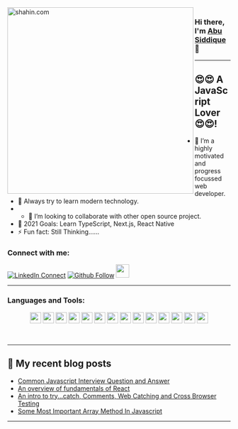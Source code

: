 <img align="left" alt="shahin.com" width="420px"  src="https://i.ibb.co/wdsGD3r/Browsing-online-bro.png" />

### Hi there, I'm [Abu Siddique](https://www.linkedin.com/in/abu-sid/) 👋

---

## 😍😍 A JavaScript Lover 😍😍!
- 🔭 I’m a highly motivated and progress focussed web developer.
- 🌱 Always try to learn modern technology.
- - 👯 I’m looking to collaborate with other open source project.
- 🥅 2021 Goals: Learn TypeScript, Next.js, React Native
- ⚡ Fun fact: Still Thinking......




### Connect with me:

[![LinkedIn Connect](https://img.shields.io/badge/%20-Connect-black?color=14171A&labelColor=212121&logo=linkedin&logoColor=ffffff)][linkedin]
[![Github Follow](https://img.shields.io/badge/%20-Follow-black?color=14171A&labelColor=1976d2&logo=github&logoColor=ffffff)][github]
[<img height="30" src="https://img.shields.io/badge/medium-0A0A0A?style=for-the-badge&logo=medium&logoColor=white">](https://dev.to/mirhussain)
<!-- [![Get Resume](https://img.shields.io/badge/%20-Resume%20Upload-black?color=#d8624c&labelColor=fff)](https://drive.google.com/file/d/1bAFYE8i9K-hrn-KW5pMORGTBiCkSDsXA/view?usp=sharing) -->

---

[linkedin]: https://www.linkedin.com/in/abu-sid/
[github]: https://github.com/abu-Sid/

### Languages and Tools:

<p align="center">
<img src="https://img.shields.io/badge/HTML5-E34F26?style=for-the-badge&logo=html5&logoColor=white" height="25"/> <img src="https://img.shields.io/badge/CSS3-1572B6?style=for-the-badge&logo=css3&logoColor=white" height="25"/> <img src="https://img.shields.io/badge/javascript-F7DF1E.svg?&style=for-the-badge&logo=javascript&logoColor=white" height="25"/> <img src="https://img.shields.io/badge/React-20232A?style=for-the-badge&logo=react&logoColor=61DAFB" height="25"/> <img src="https://img.shields.io/badge/React_Router-CA4245?style=for-the-badge&logo=react-router&logoColor=white" height="25"/> <img src=" 	https://img.shields.io/badge/Sass-CC6699?style=for-the-badge&logo=sass&logoColor=white" height="25"/> <img src="https://img.shields.io/badge/Material--UI-0081CB?style=for-the-badge&logo=material-ui&logoColor=white" height="25"/> <img src="https://img.shields.io/badge/Bootstrap-563D7C?style=for-the-badge&logo=bootstrap&logoColor=white" height="25"/> <img src="https://img.shields.io/badge/Tailwind_CSS-38B2AC?style=for-the-badge&logo=tailwind-css&logoColor=white" height="25"/> <img src="https://img.shields.io/badge/Netlify-00C7B7?style=for-the-badge&logo=netlify&logoColor=white" height="25"/> <img src="https://img.shields.io/badge/Heroku-430098?style=for-the-badge&logo=heroku&logoColor=white" height="25"/> <img src="https://img.shields.io/badge/firebase-FFCA28.svg?&style=for-the-badge&logo=firebase&logoColor=white" height="25"/> <img src="https://img.shields.io/badge/Node.js-43853D?style=for-the-badge&logo=node.js&logoColor=white" height="25"/> <img src=" https://img.shields.io/badge/MongoDB-4EA94B?style=for-the-badge&logo=mongodb&logoColor=white" height="25"/>
</p><br/>

---

## :book: My recent blog posts
<!-- BLOG-POST-LIST:START -->
- [Common Javascript Interview Question and Answer](https://abu-sidd.medium.com/some-important-tricky-javascript-interview-question-eadd821dddf0)
- [An overview of fundamentals of React](https://abu-sidd.medium.com/an-overview-of-fundamentals-of-react-d2fd582474bd)
- [An intro to try...catch, Comments, Web Catching and Cross Browser Testing](https://abu-sidd.medium.com/an-intro-to-try-catch-comments-web-catching-and-cross-browser-testing-2d9b9ac32661)
- [Some Most Important Array Method In Javascript](https://abu-sidd.medium.com/10-most-important-array-method-in-javascript-492c663867e1)
<!-- BLOG-POST-LIST:END -->

<!--
<img src="https://github-readme-stats.vercel.app/api?username=Abu-Sid&&show_icons=true&title_color=ffffff&icon_color=bb2acf&text_color=daf7dc&bg_color=151515"/>
 <summary>:zap: GitHub Stats</summary>

  <img align="left" alt="codeSTACKr's GitHub Stats" src="https://github-readme-stats.codestackr.vercel.app/api?username=Abu-Sid&show_icons=true&hide_border=true" /> -->

---

<!-- [![Top Langs card](https://github-readme-stats.vercel.app/api/top-langs/?username=abu-sid&card_width=550&show_icons=true&theme=radical)](https://github.com/iftekharhasanrifat)
 -->
